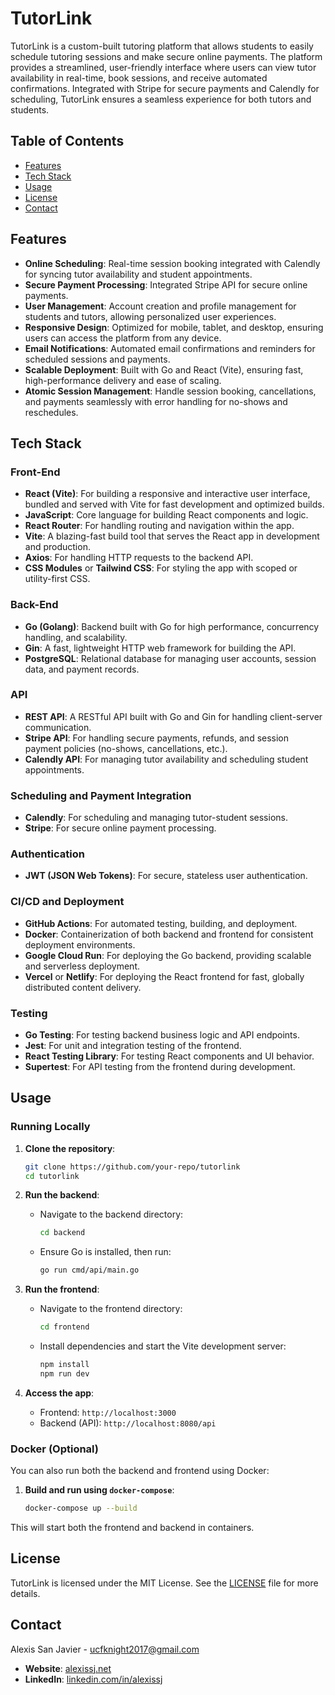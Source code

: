 # TutorLink

TutorLink is a custom-built tutoring platform that allows students to easily schedule tutoring sessions and make secure online payments. The platform provides a streamlined, user-friendly interface where users can view tutor availability in real-time, book sessions, and receive automated confirmations. Integrated with Stripe for secure payments and Calendly for scheduling, TutorLink ensures a seamless experience for both tutors and students.

## Table of Contents

- [Features](#features)
- [Tech Stack](#tech-stack)
- [Usage](#usage)
- [License](#license)
- [Contact](#contact)

## Features

- **Online Scheduling**: Real-time session booking integrated with Calendly for syncing tutor availability and student appointments.
- **Secure Payment Processing**: Integrated Stripe API for secure online payments.
- **User Management**: Account creation and profile management for students and tutors, allowing personalized user experiences.
- **Responsive Design**: Optimized for mobile, tablet, and desktop, ensuring users can access the platform from any device.
- **Email Notifications**: Automated email confirmations and reminders for scheduled sessions and payments.
- **Scalable Deployment**: Built with Go and React (Vite), ensuring fast, high-performance delivery and ease of scaling.
- **Atomic Session Management**: Handle session booking, cancellations, and payments seamlessly with error handling for no-shows and reschedules.

## Tech Stack

### Front-End

- **React (Vite)**: For building a responsive and interactive user interface, bundled and served with Vite for fast development and optimized builds.
- **JavaScript**: Core language for building React components and logic.
- **React Router**: For handling routing and navigation within the app.
- **Vite**: A blazing-fast build tool that serves the React app in development and production.
- **Axios**: For handling HTTP requests to the backend API.
- **CSS Modules** or **Tailwind CSS**: For styling the app with scoped or utility-first CSS.

### Back-End

- **Go (Golang)**: Backend built with Go for high performance, concurrency handling, and scalability.
- **Gin**: A fast, lightweight HTTP web framework for building the API.
- **PostgreSQL**: Relational database for managing user accounts, session data, and payment records.

### API

- **REST API**: A RESTful API built with Go and Gin for handling client-server communication.
- **Stripe API**: For handling secure payments, refunds, and session payment policies (no-shows, cancellations, etc.).
- **Calendly API**: For managing tutor availability and scheduling student appointments.

### Scheduling and Payment Integration

- **Calendly**: For scheduling and managing tutor-student sessions.
- **Stripe**: For secure online payment processing.

### Authentication

- **JWT (JSON Web Tokens)**: For secure, stateless user authentication.

### CI/CD and Deployment

- **GitHub Actions**: For automated testing, building, and deployment.
- **Docker**: Containerization of both backend and frontend for consistent deployment environments.
- **Google Cloud Run**: For deploying the Go backend, providing scalable and serverless deployment.
- **Vercel** or **Netlify**: For deploying the React frontend for fast, globally distributed content delivery.

### Testing

- **Go Testing**: For testing backend business logic and API endpoints.
- **Jest**: For unit and integration testing of the frontend.
- **React Testing Library**: For testing React components and UI behavior.
- **Supertest**: For API testing from the frontend during development.

## Usage

### Running Locally

1. **Clone the repository**:

   ```bash
   git clone https://github.com/your-repo/tutorlink
   cd tutorlink
   ```

2. **Run the backend**:

   - Navigate to the backend directory:
     ```bash
     cd backend
     ```
   - Ensure Go is installed, then run:
     ```bash
     go run cmd/api/main.go
     ```

3. **Run the frontend**:

   - Navigate to the frontend directory:
     ```bash
     cd frontend
     ```
   - Install dependencies and start the Vite development server:
     ```bash
     npm install
     npm run dev
     ```

4. **Access the app**:
   - Frontend: `http://localhost:3000`
   - Backend (API): `http://localhost:8080/api`

### Docker (Optional)

You can also run both the backend and frontend using Docker:

1. **Build and run using `docker-compose`**:
   ```bash
   docker-compose up --build
   ```

This will start both the frontend and backend in containers.

## License

TutorLink is licensed under the MIT License. See the [LICENSE](LICENSE) file for more details.

## Contact

Alexis San Javier - [ucfknight2017@gmail.com](mailto:ucfknight2017@gmail.com)

- **Website**: [alexissj.net](https://www.alexissj.net)
- **LinkedIn**: [linkedin.com/in/alexissj](https://linkedin.com/in/alexissj)
